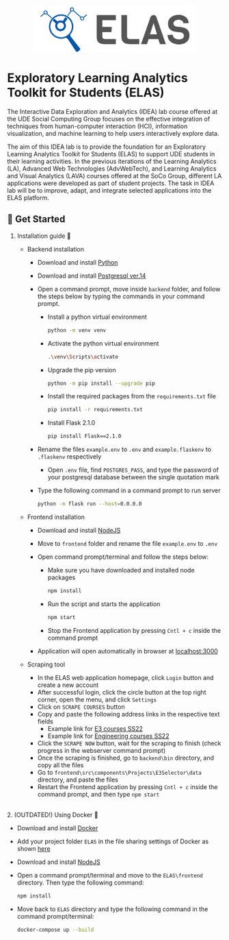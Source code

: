 <p align="center">
<a href="https://www.uni-due.de/soco/teaching/courses/lab-idea-ss21.php" target="_blank" rel="noopener noreferrer">
<img height="110px" src="img/cover.png" alt="re-frame logo">
</a>
</p>

# Exploratory Learning Analytics Toolkit for Students (ELAS)

The Interactive Data Exploration and Analytics (IDEA) lab course offered at the UDE Social Computing Group focuses on the effective integration of techniques from human-computer interaction (HCI), information visualization, and machine learning to help users interactively explore data.

The aim of this IDEA lab is to provide the foundation for an Exploratory Learning Analytics Toolkit for Students (ELAS) to support UDE students in their learning activities. In the previous iterations of the Learning Analytics (LA), Advanced Web Technologies (AdvWebTech), and Learning Analytics and Visual Analytics (LAVA) courses offered at the SoCo Group, different LA applications were developed as part of student projects. The task in IDEA lab will be to improve, adapt, and integrate selected applications into the ELAS platform.

## 🚀 Get Started

1. Installation guide 🔨

   - Backend installation

     - Download and install [Python](https://www.python.org/downloads/release/python-3912/)

     - Download and install [Postgresql ver.14](https://www.enterprisedb.com/downloads/postgres-postgresql-downloads)

     - Open a command prompt, move inside `backend` folder, and follow the steps below by typing the commands in your command prompt.

       - Install a python virtual environment

         ```sh
         python -m venv venv
         ```

       - Activate the python virtual environment

         ```sh
         .\venv\Scripts\activate
         ```

       - Upgrade the pip version

         ```sh
         python -m pip install --upgrade pip
         ```

       - Install the required packages from the `requirements.txt` file

         ```sh
         pip install -r requirements.txt
         ```

       - Install Flask 2.1.0

         ```sh
         pip install Flask==2.1.0
         ```

     - Rename the files `example.env` to `.env` and `example.flaskenv` to `.flaskenv` respectively

       - Open `.env` file, find `POSTGRES_PASS`, and type the password of your postgresql database between the single quotation mark

     - Type the following command in a command prompt to run server

       ```sh
       python -m flask run --host=0.0.0.0
       ```

   - Frontend installation

     - Download and install [NodeJS](https://nodejs.org/en/)
     - Move to `frontend` folder and rename the file `example.env` to `.env`
     - Open command prompt/terminal and follow the steps below:

       - Make sure you have downloaded and installed node packages

         ```sh
         npm install
         ```

       - Run the script and starts the application

         ```sh
         npm start
         ```

       - Stop the Frontend application by pressing `Cntl + c` inside the command prompt

     - Application will open automatically in browser at [localhost:3000](http://localhost:3000)

   - Scraping tool

     - In the ELAS web application homepage, click `Login` button and create a new account
     - After successful login, click the circle button at the top right corner, open the menu, and click `Settings`
     - Click on `SCRAPE COURSES` button
     - Copy and paste the following address links in the respective text fields
       - Example link for [E3 courses SS22](https://campus.uni-due.de/lsf/rds?state=wtree&search=1&trex=step&root120221=303720%7C306477%7C306534&P.vx=kurz)
       - Example link for [Engineering courses SS22](https://campus.uni-due.de/lsf/rds?state=wtree&search=1&trex=step&root120221=303720%7C306861%7C305477&P.vx=kurz)
     - Click the `SCRAPE NOW` button, wait for the scraping to finish (check progress in the webserver command prompt)
     - Once the scraping is finished, go to `backend\bin` directory, and copy all the files
     - Go to `frontend\src\components\Projects\E3Selector\data` directory, and paste the files
     - Restart the Frontend application by pressing `Cntl + c` inside the command prompt, and then type `npm start`

<br/>
2. (OUTDATED!) Using Docker 🐳

- Download and install [Docker](https://www.docker.com/products/docker-desktop)
- Add your project folder `ELAS` in the file sharing settings of Docker as shown [here](img/docker-issue-windows.jpg)
- Download and install [NodeJS](https://nodejs.org/en/)
- Open a command prompt/terminal and move to the `ELAS\frontend` directory. Then type the following command:

  ```sh
  npm install
  ```

- Move back to `ELAS` directory and type the following command in the command prompt/terminal:

  ```sh
  docker-compose up --build
  ```
